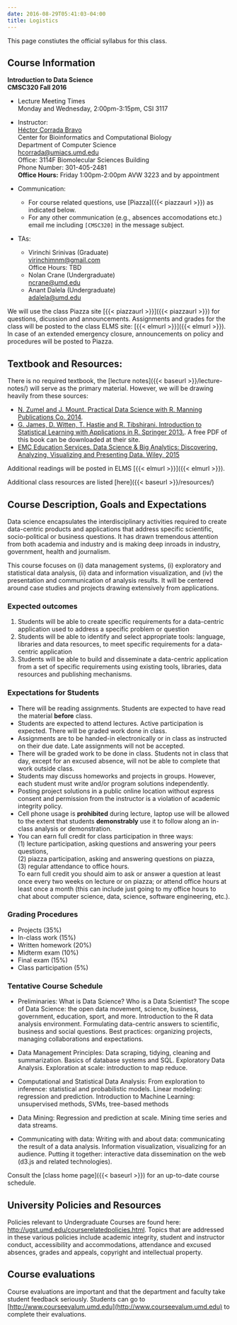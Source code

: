 ```yaml
---
date: 2016-08-29T05:41:03-04:00
title: Logistics
---
```


This page constiutes the official syllabus for this class.

## Course Information

**Introduction to Data Science**  
**CMSC320 Fall 2016**  


*	Lecture Meeting Times    
    Monday and Wednesday, 2:00pm-3:15pm, CSI 3117  

*	Instructor:  
    [H&eacute;ctor Corrada Bravo](http://www.cbcb.umd.edu/~hcorrada)  
    Center for Bioinformatics and Computational Biology  
    Department of Computer Science  
    <hcorrada@umiacs.umd.edu>  
    Office: 3114F Biomolecular Sciences Building  
    Phone Number: 301-405-2481  
    **Office Hours:** Friday 1:00pm-2:00pm AVW 3223 and by appointment
* Communication:  
    - For course related questions, use [Piazza]({{< piazzaurl >}}) as indicated below.  
    - For any other communication (e.g., absences accomodations etc.) email me including `[CMSC320]` in the message subject.  
*	TAs:
    - Virinchi Srinivas (Graduate)  
      <virinchimnm@gmail.com>  
      Office Hours: TBD   
    - Nolan Crane (Undergraduate)  
      <ncrane@umd.edu>  
    - Anant Dalela (Undergraduate)  
      <adalela@umd.edu>

We will use the class Piazza site [{{< piazzaurl >}}]({{< piazzaurl >}}) for questions, dicussion and announcements. Assignments and grades for the class will be posted to the class ELMS site: [{{< elmurl >}}]({{< elmurl >}}).
In case of an extended emergency closure, announcements on policy and procedures will be posted to Piazza.

## Textbook and Resources:

There is no required textbook, the [lecture notes]({{< baseurl >}}/lecture-notes/) will serve as the primary material. However, we will be drawing heavily from these sources:

*  [N. Zumel and J. Mount. Practical Data Science with R. Manning Publications Co. 2014](http://www.manning.com/zumel/).   
*  [G. James, D. Witten, T. Hastie and R. Tibshirani. Introduction to Statistical Learning with Applications in R. Springer 2013.](http://www-bcf.usc.edu/~gareth/ISL/). A free PDF of this book can be downloaded at their site.  
*  [EMC Education Services. Data Science & Big Analytics: Discovering, Analyzing, Visualizing and Presenting Data. Wiley, 2015](http://www.wiley.com/WileyCDA/WileyTitle/productCd-111887613X.html)

Additional readings will be posted in ELMS [{{< elmurl >}}]({{< elmurl >}}).

Additional class resources are listed [here]({{< baseurl >}}/resources/)


## Course Description, Goals and Expectations

Data science encapsulates the interdisciplinary activities required to
 create data-centric products and applications that address specific
 scientific, socio-political or business questions.
 It has drawn tremendous attention from both academia and industry and
 is making deep inroads in industry, government, health and journalism.

This course focuses on (i) data management systems, (i) exploratory and statistical data analysis,
(ii) data and information visualization, and (iv) the presentation
and communication of analysis results.
It will be centered around case studies and projects drawing extensively from applications.

### Expected outcomes

1) Students will be able to create specific requirements for a
data-centric application used to address a specific problem or
question  
2) Students will be able to identify and select appropriate tools:
language, libraries and data resources, to meet specific requirements
for a data-centric application  
3) Students will be able to build and disseminate a data-centric
application from a set of specific requirements using existing tools,
libraries, data resources and publishing mechanisms.  

### Expectations for Students

* There will be reading assignments. Students are expected to have read the material **before** class.  
* Students are expected to attend lectures. Active participation is expected. There will be graded work done in class.  
* Assignments are to be handed-in electronically or in class as instructed on their due date. Late assignments will not be accepted.  
* There will be graded work to be done in class. Students not in class that day, except for an excused absence, will not be able to complete that work outside class.  
* Students may discuss homeworks and projects in groups. However, each
  student must write and/or program solutions independently.  
* Posting project solutions in a public online location without
  express consent and permission from the instructor is a violation of
  academic integrity policy.  
* Cell phone usage is **prohibited** during lecture, laptop use will be allowed to the extent that students **demonstrably** use it to follow along an in-class analysis or demonstration.  
* You can earn full credit for class participation in three ways:   
    (1) lecture participation, asking questions and answering your peers questions,   
    (2) piazza participation, asking and answering questions on piazza,   
    (3) regular attendance to office hours.   
    To earn full credit you should aim to ask or answer a question at least once every two weeks on lecture or on piazza; or attend office hours at least once a month (this can include just going to my office hours to chat about computer science, data, science, software engineering, etc.).

### Grading Procedures 

* Projects (35%)
* In-class work (15%)
* Written homework (20%)
* Midterm exam (10%)
* Final exam (15%)
* Class participation (5%)


### Tentative Course Schedule

- Preliminaries:
  What is Data Science? Who is a Data Scientist? The scope of Data Science: the open data movement, science, business, government, education, sport, and more. Introduction to the R data analysis environment. Formulating data-centric answers to scientific, business and social questions. Best practices: organizing projects, managing collaborations and expectations.

- Data Management Principles:
  Data scraping, tidying, cleaning and summarization. Basics of database systems and SQL. Exploratory Data Analysis. Exploration at scale: introduction to map reduce.

- Computational and Statistical Data Analysis:
  From exploration to inference: statistical and probabilistic models. Linear modeling: regression and prediction. Introduction to Machine Learning: unsupervised methods, SVMs, tree-based methods

- Data Mining:
  Regression and prediction at scale. Mining time series and data streams.

- Communicating with data:
  Writing with and about data: communicating the result of a data analysis. Information visualization, visualizing for an audience. Putting it together: interactive data dissemination on the web (d3.js and related technologies).

Consult the [class home page]({{< baseurl >}}) for an up-to-date course schedule.

## University Policies and Resources

Policies relevant to Undergraduate Courses are found here: http://ugst.umd.edu/courserelatedpolicies.html. Topics that are addressed in these various policies include academic integrity, student and instructor conduct, accessibility and accommodations, attendance and excused absences, grades and appeals, copyright and intellectual property.


## Course evaluations

Course evaluations are important and that the department and faculty
take student feedback seriously.  Students can go to [http://www.courseevalum.umd.edu](http://www.courseevalum.umd.edu) to complete their evaluations.





